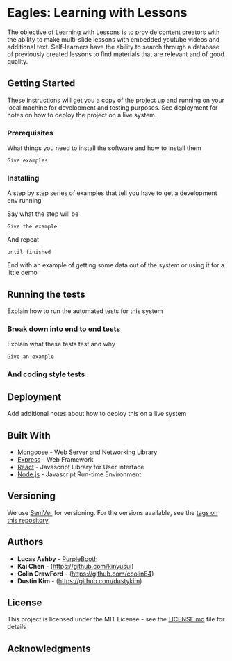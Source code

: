 # Eagles: Learning with Lessons

The objective of Learning with Lessons is to provide content creators with the ability to make multi-slide lessons with embedded youtube videos and additional text. Self-learners have the ability to search through a database of previously created lessons to find materials that are relevant and of good quality.

## Getting Started

These instructions will get you a copy of the project up and running on your local machine for development and testing purposes. See deployment for notes on how to deploy the project on a live system.

### Prerequisites

What things you need to install the software and how to install them

```
Give examples
```

### Installing

A step by step series of examples that tell you have to get a development env running

Say what the step will be

```
Give the example
```

And repeat

```
until finished
```

End with an example of getting some data out of the system or using it for a little demo

## Running the tests

Explain how to run the automated tests for this system

### Break down into end to end tests

Explain what these tests test and why

```
Give an example
```

### And coding style tests

## Deployment

Add additional notes about how to deploy this on a live system

## Built With

* [Mongoose](http://mongoosejs.com/) - Web Server and Networking Library
* [Express](https://expressjs.com/) - Web Framework
* [React](https://facebook.github.io/react/) - Javascript Library for User Interface
* [Node.js](https://nodejs.org/en/) - Javascript Run-time Environment

## Versioning

We use [SemVer](http://semver.org/) for versioning. For the versions available, see the [tags on this repository](https://github.com/your/project/tags). 

## Authors

* **Lucas Ashby** - [PurpleBooth](https://github.com/lfashby)
* **Kai Chen** - (https://github.com/kinyusui)
* **Colin CrawFord** - (https://github.com/ccolin84)
* **Dustin Kim** - (https://github.com/dustykim)

## License

This project is licensed under the MIT License - see the [LICENSE.md](LICENSE.md) file for details

## Acknowledgments


